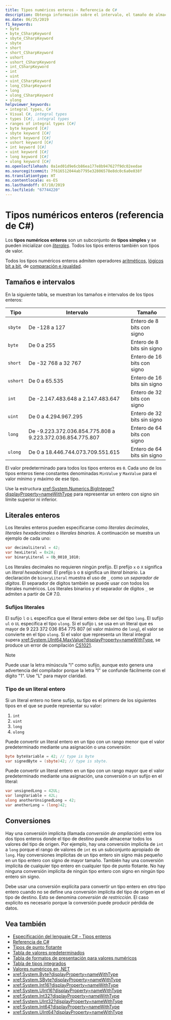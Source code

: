 ```yaml
---
title: Tipos numéricos enteros - Referencia de C#
description: Obtenga información sobre el intervalo, el tamaño de almacenamiento y el uso de cada uno de los tipos numéricos enteros.
ms.date: 06/25/2019
f1_keywords:
- byte
- byte_CSharpKeyword
- sbyte_CSharpKeyword
- sbyte
- short
- short_CSharpKeyword
- ushort
- ushort_CSharpKeyword
- int_CSharpKeyword
- int
- uint
- uint_CSharpKeyword
- long_CSharpKeyword
- long
- ulong_CSharpKeyword
- ulong
helpviewer_keywords:
- integral types, C#
- Visual C#, integral types
- types [C#], integral types
- ranges of integral types [C#]
- byte keyword [C#]
- sbyte keyword [C#]
- short keyword [C#]
- ushort keyword [C#]
- int keyword [C#]
- uint keyword [C#]
- long keyword [C#]
- ulong keyword [C#]
ms.openlocfilehash: 0a1ed01d9e6cb86ea177e8b947627f9dc02eedae
ms.sourcegitcommit: 7f616512044ab7795e32806578e8dc0c6a0e038f
ms.translationtype: HT
ms.contentlocale: es-ES
ms.lasthandoff: 07/10/2019
ms.locfileid: "67744220"
---
```

# <a name="integral-numeric-types--c-reference"></a>Tipos numéricos enteros (referencia de C#)

Los **tipos numéricos enteros** son un subconjunto de **tipos simples** y se pueden inicializar con [*literales*](#integral-literals). Todos los tipos enteros también son tipos de valor.

Todos los tipos numéricos enteros admiten operadores [aritméticos](../operators/arithmetic-operators.md), [lógicos bit a bit](../operators/bitwise-and-shift-operators.md), de [comparación e igualdad](../operators/equality-operators.md).

## <a name="sizes-and-ranges"></a>Tamaños e intervalos

En la siguiente tabla, se muestran los tamaños e intervalos de los tipos enteros:

|Tipo|Intervalo|Tamaño|  
|----------|-----------|----------|  
|`sbyte`|De -128 a 127|Entero de 8 bits con signo|  
|`byte`|De 0 a 255|Entero de 8 bits sin signo|  
|`short`|De -32 768 a 32 767|Entero de 16 bits con signo|  
|`ushort`|De 0 a 65.535|Entero de 16 bits sin signo|  
|`int`|De -2.147.483.648 a 2.147.483.647|Entero de 32 bits con signo|  
|`uint`|De 0 a 4.294.967.295|Entero de 32 bits sin signo|  
|`long`|De -9.223.372.036.854.775.808 a 9.223.372.036.854.775.807|Entero de 64 bits con signo|  
|`ulong`|De 0 a 18.446.744.073.709.551.615|Entero de 64 bits sin signo|  

El valor predeterminado para todos los tipos enteros es `0`. Cada uno de los tipos enteros tiene constantes denominadas `MinValue` y `MaxValue` para el valor mínimo y máximo de ese tipo.

Use la estructura <xref:System.Numerics.BigInteger?displayProperty=nameWithType> para representar un entero con signo sin límite superior ni inferior.

## <a name="integral-literals"></a>Literales enteros

Los literales enteros pueden especificarse como *literales decimales*, *literales hexadecimales* o *literales binarios*. A continuación se muestra un ejemplo de cada uno:

```csharp
var decimalLiteral = 42;
var hexLiteral = 0x2A;
var binaryLiteral = 0b_0010_1010;
```

Los literales decimales no requieren ningún prefijo. El prefijo `x` o `X` significa un *literal hexadecimal*. El prefijo `b` o `B` significa un *literal binario*. La declaración de `binaryLiteral` muestra el uso de `_` como un *separador de dígitos*. El separador de dígitos también se puede usar con todos los literales numéricos. Los literales binarios y el separador de dígitos `_` se admiten a partir de C# 7.0.

### <a name="literal-suffixes"></a>Sufijos literales 

El sufijo `l` o `L` especifica que el literal entero debe ser del tipo `long`. El sufijo `ul` o `UL` especifica el tipo `ulong`. Si el sufijo `L` se usa en un literal que es mayor de 9 223 372 036 854 775 807 (el valor máximo de `long`), el valor se convierte en el tipo `ulong`. Si el valor que representa un literal integral supera <xref:System.UInt64.MaxValue?displayProperty=nameWithType>, se produce un error de compilación [CS1021](../../misc/cs1021.md). 

> [!NOTE]
> Puede usar la letra minúscula "l" como sufijo, aunque esto genera una advertencia del compilador porque la letra "l" se confunde fácilmente con el dígito "1". Use "L" para mayor claridad.

### <a name="type-of-an-integral-literal"></a>Tipo de un literal entero

Si un literal entero no tiene sufijo, su tipo es el primero de los siguientes tipos en el que se puede representar su valor:

1. `int`
1. `uint`
1. `long`
1. `ulong`

Puede convertir un literal entero en un tipo con un rango menor que el valor predeterminado mediante una asignación o una conversión:

```csharp
byte byteVariable = 42; // type is byte
var signedByte = (sbyte)42; // type is sbyte.
```

Puede convertir un literal entero en un tipo con un rango mayor que el valor predeterminado mediante una asignación, una conversión o un sufijo en el literal:

```csharp
var unsignedLong = 42UL;
var longVariable = 42L;
ulong anotherUnsignedLong = 42;
var anotherLong = (long)42;
```

## <a name="conversions"></a>Conversiones

Hay una conversión implícita (llamada *conversión de ampliación*) entre los dos tipos enteros donde el tipo de destino puede almacenar todos los valores del tipo de origen. Por ejemplo, hay una conversión implícita de `int` a `long` porque el rango de valores de `int` es un subconjunto apropiado de `long`. Hay conversiones implícitas de un tipo entero sin signo más pequeño en un tipo entero con signo de mayor tamaño. También hay una conversión implícita de cualquier tipo entero en cualquier tipo de punto flotante.  No hay ninguna conversión implícita de ningún tipo entero con signo en ningún tipo entero sin signo.

Debe usar una conversión explícita para convertir un tipo entero en otro tipo entero cuando no se define una conversión implícita del tipo de origen en el tipo de destino. Esto se denomina *conversión de restricción*. El caso explícito es necesario porque la conversión puede producir pérdida de datos.

## <a name="see-also"></a>Vea también

- [Especificación del lenguaje C# - Tipos enteros](~/_csharplang/spec/types.md#integral-types)
- [Referencia de C#](../index.md)
- [Tipos de punto flotante](floating-point-numeric-types.md)
- [Tabla de valores predeterminados](../keywords/default-values-table.md)
- [Tabla de formatos de presentación para valores numéricos](../keywords/formatting-numeric-results-table.md)
- [Tabla de tipos integrados](../keywords/built-in-types-table.md)
- [Valores numéricos en .NET](../../../standard/numerics.md)
- <xref:System.Byte?displayProperty=nameWithType>
- <xref:System.SByte?displayProperty=nameWithType>
- <xref:System.Int16?displayProperty=nameWithType>
- <xref:System.UInt16?displayProperty=nameWithType>
- <xref:System.Int32?displayProperty=nameWithType>
- <xref:System.UInt32?displayProperty=nameWithType>
- <xref:System.Int64?displayProperty=nameWithType>
- <xref:System.UInt64?displayProperty=nameWithType>
